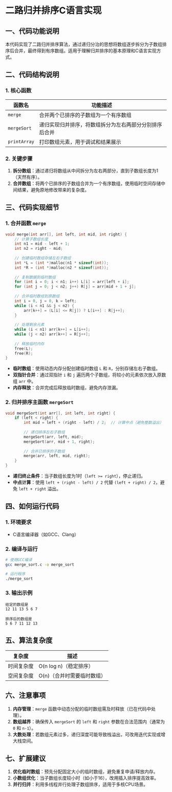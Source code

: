 
# 二路归并排序C语言实现

## 一、代码功能说明
本代码实现了二路归并排序算法，通过递归分治的思想将数组逐步拆分为子数组排序后合并，最终得到有序数组。适用于理解归并排序的基本原理和C语言实现方式。


## 二、代码结构说明
### 1. 核心函数
| 函数名       | 功能描述                                                                 |
|--------------|--------------------------------------------------------------------------|
| `merge`      | 合并两个已排序的子数组为一个有序数组                                     |
| `mergeSort`  | 递归实现归并排序，将数组拆分为左右两部分分别排序后合并                   |
| `printArray` | 打印数组元素，用于调试和结果展示                                         |

### 2. 关键步骤
1. **拆分数组**：通过递归将数组从中间拆分为左右两部分，直到子数组长度为1（天然有序）。
2. **合并数组**：将两个已排序的子数组合并为一个有序数组，使用临时空间存储中间结果，避免原地修改带来的复杂度。


## 三、代码实现细节
### 1. 合并函数 `merge`
```c
void merge(int arr[], int left, int mid, int right) {
    // 计算子数组长度
    int n1 = mid - left + 1;
    int n2 = right - mid;
    
    // 创建临时数组存储左右子数组
    int *L = (int *)malloc(n1 * sizeof(int));
    int *R = (int *)malloc(n2 * sizeof(int));
    
    // 复制数据到临时数组
    for (int i = 0; i < n1; i++) L[i] = arr[left + i];
    for (int j = 0; j < n2; j++) R[j] = arr[mid + 1 + j];
    
    // 合并临时数组到原数组
    int i = 0, j = 0, k = left;
    while (i < n1 && j < n2) {
        arr[k++] = (L[i] <= R[j]) ? L[i++] : R[j++];
    }
    
    // 处理剩余元素
    while (i < n1) arr[k++] = L[i++];
    while (j < n2) arr[k++] = R[j++];
    
    // 释放临时内存
    free(L);
    free(R);
}
```
- **临时数组**：使用动态内存分配创建临时数组 `L` 和 `R`，分别存储左右子数组。
- **双指针合并**：通过双指针 `i` 和 `j` 遍历两个子数组，将较小的元素依次放入原数组 `arr` 中。
- **内存释放**：合并完成后释放临时数组，避免内存泄漏。

### 2. 归并排序主函数 `mergeSort`
```c
void mergeSort(int arr[], int left, int right) {
    if (left < right) {
        int mid = left + (right - left) / 2;  // 计算中点（避免整数溢出）
        
        // 递归排序左右子数组
        mergeSort(arr, left, mid);
        mergeSort(arr, mid + 1, right);
        
        // 合并已排序的子数组
        merge(arr, left, mid, right);
    }
}
```
- **递归终止条件**：当子数组长度为1时（`left >= right`），停止递归。
- **中点计算**：使用 `left + (right - left) / 2` 代替 `(left + right) / 2`，避免 `left + right` 溢出。


## 四、如何运行代码
### 1. 环境要求
- C语言编译器（如GCC、Clang）

### 2. 编译与运行
```bash
# 使用GCC编译
gcc merge_sort.c -o merge_sort

# 运行程序
./merge_sort
```

### 3. 输出示例
```
给定的数组是 
12 11 13 5 6 7 

排序后的数组是 
5 6 7 11 12 13 
```


## 五、算法复杂度
| 复杂度   | 描述                     |
|----------|--------------------------|
| 时间复杂度 | O(n log n)（稳定排序）   |
| 空间复杂度 | O(n)（合并时需要临时数组）|


## 六、注意事项
1. **内存管理**：`merge` 函数中动态分配的临时数组需及时释放（已在代码中处理）。
2. **数组越界**：确保传入 `mergeSort` 的 `left` 和 `right` 参数在合法范围内（通常为 `0` 和 `n-1`）。
3. **大数处理**：若数组元素过多，递归深度可能导致栈溢出，可改用迭代实现或增大栈空间。


## 七、扩展建议
1. **优化临时数组**：预先分配固定大小的临时数组，避免重复申请/释放内存。
2. **小数组优化**：当子数组长度较小时（如小于16），改用插入排序提高效率。
3. **并行归并**：利用多线程并行处理子数组排序，适用于多核CPU场景。

